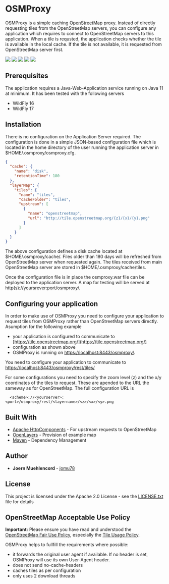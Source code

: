 # OSMProxy

OSMProxy is a simple caching [OpenStreetMap](https://www.openstreetmap.org) proxy. Instead of directly requesting tiles from the OpenStreetMap servers, you can configure any application which requires
to connect to OpenStreetMap servers to this application.
When a tile is requsted, the application checks whether the tile is available in the local cache. If the tile is not available, it is requested from OpenStreetMap server first.

[![][Build Status img]][Build Status]
[![][Dependency Status img]][Dependency Status]
[![][license img]][license]
[![][Maven Central img]][Maven Central]
[![][Javadocs img]][Javadocs]


## Prerequisites
The application requires a Java-Web-Application service running on Java 11 at minimum. It has been tested with the following servers

* WildFly 16
* WildFly 17

## Installation
There is no configuration on the Application Server required. The configuration is done in a simple JSON-based configuration file which is located in the home directory of the user
running the application server in $HOME/.osmproxy/osmproxy.cfg. 

```json
{
  "cache": {
    "name": "disk",
    "retentionTime": 180
  },
  "layerMap": {
    "tiles": {
      "name": "tiles",
      "cacheFolder": "tiles",
      "upstream": [
        {
          "name": "openstreetmap",
          "url": "http://tile.openstreetmap.org/{z}/{x}/{y}.png"		  
        }
      ]
    }
  }
}
```

The above configuration defines a disk cache located at $HOME/.osmproxy/cache/. Files older than 180 days will be refreshed from OpenStreetMap server when requested again.
The tiles received from main OpenStreetMap server are stored in $HOME/.osmproxy/cache/tiles. 

Once the configuration file is in place the osmproxy.war file can be deployed to the application server. A map for testing will be served at http(s)://yoursrever:port/osmproxy/. 

## Configuring your application

In order to make use of OSMProxy you need to configure your application to request tiles from OSMProxy rather than OpenStreetMap servers directly. 
Asumption for the following example

* your application is configured to communicate to [https://tile.openstreetmap.org/](https://tile.openstreetmap.org/) 
* configuration as shown above
* OSMProxy is running on [https://localhost:8443/osmproxy/](https://localhost:8443/osmproxy/). 

You need to configure your application to communicate to 
[https://localhost:8443/osmproxy/rest/tiles/](https://localhost:8443/osmproxy/rest/tiles/)

For some configurations you need to specify the zoom level (z) and the x/y coordinates of the tiles to request. These are apended to the URL the sameway as for OpenStreetMap. 
The full configuration URL is 
```
  <scheme>://<yourserver>:<port>/osmproxy/rest/<layername>/<z>/<x>/<y>.png
```


## Built With

* [Apache HttpComponents](https://hc.apache.org/) - For upstream requests to OpenStreetMap
* [OpenLayers](https://github.com/openlayers/openlayers/) - Provision of example map
* [Maven](https://maven.apache.org/) - Dependency Management


## Author

* **Joern Muehlencord** - [jomu78](https://github.com/jomu78)


## License

This project is licensed under the Apache 2.0 License - see the [LICENSE.txt](LICENSE.txt) file for details

## OpenStreetMap Acceptable Use Policy

**Important:** Please ensure you have read and understood the [OpenStreetMap Fair Use Policy](https://wiki.openstreetmap.org/wiki/Acceptable_Use_Policy), 
especially the [Tile Usage Policy](https://operations.osmfoundation.org/policies/tiles/). 

OSMProxy helps to fullfill the requirements where possible:

* it forwards the original user agent if available. If no header is set, OSMProxy will use its own User-Agent header. 
* does not send no-cache-headers
* caches tiles as per configuration
* only uses 2 download threads



[Build Status]:https://travis-ci.org/jomu78/osm-proxy
[Build Status img]:https://travis-ci.org/jomu78/osm-proxy.svg?branch=master

[Dependency Status]:https://snyk.io/test/github/jomu78/osm-proxy
[Dependency Status img]:https://snyk.io/test/github/jomu78/osm-proxy/badge.svg?style=flat

[license]:LICENSE
[license img]:https://img.shields.io/badge/license-Apache%202-blue.svg

[Maven Central]:https://maven-badges.herokuapp.com/maven-central/de.muehlencord/osm-proxy
[Maven Central img]:https://maven-badges.herokuapp.com/maven-central/de/muehlencord/osm-proxy/badge.svg

[Javadocs]:http://www.javadoc.io/doc/de.muehlencord/osm-proxy
[Javadocs img]:http://javadoc.io/badge/de.muehlencord/osm-proxy.svg 
